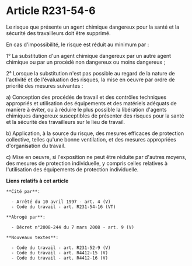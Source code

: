 # Article R231-54-6

Le risque que présente un agent chimique dangereux pour la santé et la sécurité des travailleurs doit être supprimé.

En cas d'impossibilité, le risque est réduit au minimum par :

1° La substitution d'un agent chimique dangereux par un autre agent chimique ou par un procédé non dangereux ou moins
dangereux ;

2° Lorsque la substitution n'est pas possible au regard de la nature de l'activité et de l'évaluation des risques, la mise en
oeuvre par ordre de priorité des mesures suivantes :

a) Conception des procédés de travail et des contrôles techniques appropriés et utilisation des équipements et des matériels
adéquats de manière à éviter, ou à réduire le plus possible la libération d'agents chimiques dangereux susceptibles de
présenter des risques pour la santé et la sécurité des travailleurs sur le lieu de travail.

b) Application, à la source du risque, des mesures efficaces de protection collective, telles qu'une bonne ventilation, et
des mesures appropriées d'organisation du travail.

c) Mise en oeuvre, si l'exposition ne peut être réduite par d'autres moyens, des mesures de protection individuelle, y
compris celles relatives à l'utilisation des équipements de protection individuelle.

**Liens relatifs à cet article**

	**Cité par**:

	  - Arrêté du 10 avril 1997 - art. 4 (V)
	  - Code du travail - art. R231-54-16 (VT)

	**Abrogé par**:

	  - Décret n°2008-244 du 7 mars 2008 - art. 9 (V)

	**Nouveaux textes**:

	  - Code du travail - art. R231-52-9 (V)
	  - Code du travail - art. R4412-15 (V)
	  - Code du travail - art. R4412-16 (V)
